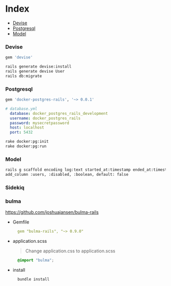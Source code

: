 # Index
* [Devise](#Devise)
* [Postgresql](#Postgresql)
* [Model](#Model)

### Devise
```bash
gem 'devise'
```
```bash
rails generate devise:install
rails generate devise User
rails db:migrate
```

### Postgresql
```bash
gem 'docker-postgres-rails', '~> 0.0.1'
```
```yaml
# database.yml
  database: docker_postgres_rails_development
  username: docker_postgres_rails
  password: mysecretpassword
  host: localhost
  port: 5432
```
```bash
rake docker:pg:init
rake docker:pg:run
```

### Model
```bash
rails g scaffold encoding log:text started_at:timestamp ended_at:timestamp runtime:float completed:boolean user:references published:boolean
add_column :users, :disabled, :boolean, default: false
```

### Sidekiq

### bulma
https://github.com/joshuajansen/bulma-rails
* Gemfile
    ```yaml
      gem "bulma-rails", "~> 0.9.0"
    ```
* application.scss
    > Change application.css to application.scss
    ```scss
      @import "bulma";
    ```
* install  
    ```bash
      bundle install
    ```
  
  
